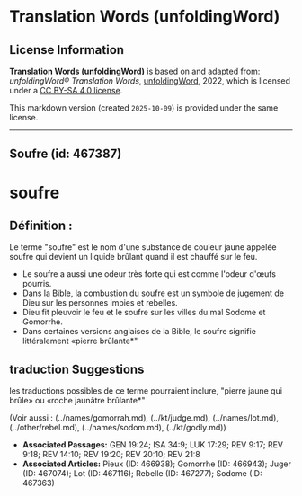 # Translation Words (unfoldingWord)

## License Information

**Translation Words (unfoldingWord)** is based on and adapted from: _unfoldingWord® Translation Words_, [unfoldingWord](https://unfoldingword.org/utw), 2022, which is licensed under a [CC BY-SA 4.0 license](https://creativecommons.org/licenses/by-sa/4.0/legalcode.en).

This markdown version (created `2025-10-09`) is provided under the same license.



--------------------------------

## Soufre (id: 467387)

soufre
======

Définition :
------------

Le terme "soufre" est le nom d'une substance de couleur jaune appelée soufre qui devient un liquide brûlant quand il est chauffé sur le feu.

* Le soufre a aussi une odeur très forte qui est comme l'odeur d'œufs pourris.
* Dans la Bible, la combustion du soufre est un symbole de jugement de Dieu sur les personnes impies et rebelles.
* Dieu fit pleuvoir le feu et le soufre sur les villes du mal Sodome et Gomorrhe.
* Dans certaines versions anglaises de la Bible, le soufre signifie littéralement «pierre brûlante\*"

traduction Suggestions
----------------------

les traductions possibles de ce terme pourraient inclure, "pierre jaune qui brûle» ou «roche jaunâtre brûlante\*"

(Voir aussi : (../names/gomorrah.md), (../kt/judge.md), (../names/lot.md), (../other/rebel.md), (../names/sodom.md), (../kt/godly.md))

* **Associated Passages:** GEN 19:24; ISA 34:9; LUK 17:29; REV 9:17; REV 9:18; REV 14:10; REV 19:20; REV 20:10; REV 21:8
* **Associated Articles:** Pieux (ID: 466938); Gomorrhe (ID: 466943); Juger (ID: 467074); Lot (ID: 467116); Rebelle (ID: 467277); Sodome (ID: 467363)

